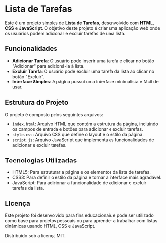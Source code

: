 # Lista de Tarefas

Este é um projeto simples de **Lista de Tarefas**, desenvolvido com **HTML**, **CSS** e **JavaScript**. O objetivo deste projeto é criar uma aplicação web onde os usuários podem adicionar e excluir tarefas de uma lista.

## Funcionalidades

- **Adicionar Tarefa**: O usuário pode inserir uma tarefa e clicar no botão "Adicionar" para adicioná-la à lista.
- **Excluir Tarefa**: O usuário pode excluir uma tarefa da lista ao clicar no botão "Excluir".
- **Interface Simples**: A página possui uma interface minimalista e fácil de usar.

## Estrutura do Projeto

O projeto é composto pelos seguintes arquivos:

- `index.html`: Arquivo HTML que contém a estrutura da página, incluindo os campos de entrada e botões para adicionar e excluir tarefas.
- `style.css`: Arquivo CSS que define o layout e o estilo da página.
- `script.js`: Arquivo JavaScript que implementa as funcionalidades de adicionar e excluir tarefas.

## Tecnologias Utilizadas

- HTML5: Para estruturar a página e os elementos da lista de tarefas.
- CSS3: Para definir o estilo da página e tornar a interface mais agradável.
- JavaScript: Para adicionar a funcionalidade de adicionar e excluir tarefas da lista.

## Licença

Este projeto foi desenvolvido para fins educacionais e pode ser utilizado como base para projetos pessoais ou para aprender a trabalhar com listas dinâmicas usando HTML, CSS e JavaScript.

Distribuído sob a licença MIT.